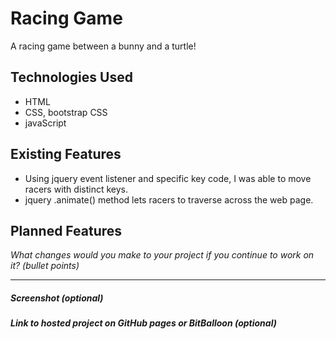# Racing Game

A racing game between a bunny and a turtle!

## Technologies Used

- HTML
- CSS, bootstrap CSS
- javaScript

## Existing Features

- Using jquery event listener and specific key code, I was able to move racers with distinct keys.
- jquery .animate() method lets racers to traverse across the web page.

## Planned Features

*What changes would you make to your project if you continue to work on it? (bullet points)*

---

##### Screenshot (optional)

##### Link to hosted project on GitHub pages or BitBalloon (optional)
